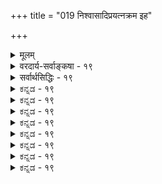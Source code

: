 +++
title = "019 निश्वासादिप्रयत्नक्रम इह"

+++
<details><summary>मूलम्</summary>

निश्वासादिप्रयत्नक्रम इह भवतां जीव एवास्त्वदृष्टैर्यद्वा तैरेव सर्वं घटत इति भवेत्तत्कृता सिद्धसाध्यम् ।  
कॢप्तावन्यस्य कर्तृद्वयमुपनमति त्वत्सपक्षे तथा स्यात् पक्षेऽपीत्यव्यवस्था यदि विफलतया त्यक्तिराद्येऽपि सा स्यात् ॥ १९ ॥
</details>

<details><summary>वरदार्य-सर्वाङ्कषा - १९</summary>

नन्वस्त्वनुमानेनेश्वरस्य प्रयत्नमात्रसिद्धिः । तावतैव तस्य वेदकर्तृत्वस्य सिद्ध्या, तदुक्तवेदेनैव ज्ञानेच्छादिकं सिद्ध्येदिति चेत्, तत्राप्याह - निःश्वासादीति । **इह** = अस्मिन्नीश्वरानुमाने भवताम् निःश्वासादिप्रयत्नक्रम एव **अदृष्टैः** = धर्माधर्मैः जीव एवास्तु, न तु अतिरिक्तेश्वरे । नैयायिकैः जीवनयोनियत्नः बुद्धिपूर्वकयत्नश्चेति यत्नो द्विविध अङ्गीक्रियते । आद्यः उच्छ्वासनिःश्वासहेतुभूतः । अयं न बुद्धिपूर्वकः, निद्राद्यवस्थास्वप्यनुवर्तमानत्वात् । न हि तदा श्वासोच्छ्वासादिः पुरुषप्रयत्नाधीनः, किन्तु जीवस्य जीवनादृष्टाधीनः। अतः स ‘जीवनयोनिः' इत्युच्यते । जगत्सृष्टिरपि जीवानामदृष्टाधीनेत्यङ्गीकारात् ईश्वरानुमानेन सिद्ध्यत्प्रयत्नः जीवानामदृष्टाधीन इत्यङ्गीकारेण तादृशादृष्टाश्रयतया जीवः कश्चित्, जीवा एव वा सिद्धयेरन्, न तु जीवविलक्षणः कश्चिदीश्वरः । ननु ! तर्हि तादृशादृष्टप्रेरकतयैवेश्वरसिद्धिर्भवतु । अदृष्टानां जडत्वेन स्वतः कार्यकारित्वासंभवादित्यत्राह - यद्वेत्यादि । **यद्वा** = अथवा **तैरेव** = अदृष्टैरेव **सर्वम्** = जगत्सृष्ट्यादिकं सर्वमपि घटते युज्यते । अदृष्टस्य खलु प्रभावोऽदृष्टत्वादेव पर्यनुयोगानर्हः । ततश्च **इति** = इति हेतोः **तत्कृता** = तादृशादृष्टपदवाच्यपुण्यापुण्यकर्त्रा जीवेन **सिद्धसाध्यम्** = तदनुमानम् सिद्धं साध्यं यस्य तत्, सिद्धसाधनदोषग्रस्तं भवेत् । ननु जीवनयोनियत्नः खलु अदृष्टाधीनः । कण्टकतैक्ष्ण्यादिकं यथादृष्टकारणाधीनम्, तद्वदेव सर्वं भवतु, कृतमीश्वरेण ! अदृष्टस्याश्रयाऽपेक्षाऽनिवार्येति चेत्, तर्हि तदाश्रयतया सिद्धो जीव एव स्वादृष्टद्वारा जगत्कारणं भवतु । ननु आश्रयतया जीवस्य सत्त्वेऽपि तददृष्टप्रेरकत्वं न हि जीवस्य भवेत् । तदा हि अधर्मप्रेरकत्वमपि तस्य वाच्यम्, स्वानिष्टं कथं स कुर्यात् । अतोऽदृष्टप्रेरकतया ईश्वरस्सिद्ध्यतीत्यपि न । अदृष्टानां स्वतन्त्रतयैव साधारणकारणत्वात् । किञ्च यदि जीवातिरिक्तः कश्चित् कल्प्यते, तदाऽनवस्थेत्याहक्लृप्तावित्यादिना । **अन्यस्य** = जीवातिरिक्तस्येश्वरस्य **क्लृप्तौ** = उक्तानुमानेन साधने **त्वत्सपक्षे** = भवदभिमते घटादौ दृष्टान्ते **कर्तृद्वयम्** = कुलालः, ईश्वरश्चेति कर्तृद्वयम् **उपनमति** = - स्वयं सिद्ध्यति । ईश्वरस्य सर्वजगत्कारणत्वात्, घटादेः जगदन्तर्गतत्वाच्च । इष्टमेव तदस्माकमिति का 





396 

हानिरित्यत्र - तथा **पक्षेऽपि** = क्षित्यङ्कुरादावपि **स्यात्** = कर्तृद्वयं स्यात् । अस्तु का हानिरित्यत्र - **इति** = एवं क्रमेण **अव्यवस्था** =अनवस्था दुर्वारा। घटादौ कर्तृद्वयस्याङ्गीकारात्, तस्य चेश्वरानुमाने दृष्टान्तत्वात्, तदनुगुणतया पक्षेऽपि दृष्टान्तगतकर्तृद्वयम्, एतदनुमानसिद्धः कर्ता चेति क्षित्यादौ कर्तृत्रयमापतति । एवं दृष्टान्ते कर्तृत्रयसिद्धौ तादृशघटदृष्टान्तेन क्षित्यादावपि घटगतकर्तृत्रयम्, एतदनुमानसिद्धेश्वरकर्तृकत्वं चेति कर्तृचतुष्टयसिद्धिरित्येवं क्रमेणानन्तकर्तृपरंपरायाः वक्तव्यत्वेन कुत्रापि न प्रत्यवतिष्ठेतेति ईश्वरानुमानेन न किञ्चिदपि सिद्ध्येत् । ननु एवमनन्तकर्तृककल्पनाया विफलत्वात्, प्रथमकक्ष्यायामेवैकमेव कर्तारं घटे अङ्गीकुर्मः इत्याशङ्कयाह – यदीत्यादि । **विफलतया** = एकेनैव कार्यसिद्धौ कर्तृद्वयाङ्गीकारस्य विफलत्वात् यदि **त्यक्तिः** = कर्तृत्वपरंपरा न कल्प्यते यदि, तर्हि एकेनैव कुलालेन घटोत्पत्त्या द्वितीयस्य चेतनस्येश्वरस्याप्यनपेक्षणात् **आद्येऽपि** = घटादावपि **सा** = एकमात्रकर्तृकता स्यादिति अदृष्टद्वारा जीवानामेव जगत्कर्तृत्वसिद्धिरिति नेश्वरसिद्धिः । अतोऽनुमानेनेश्वरसिद्धिर्न संभवति ॥ 



1 

ननु भो महात्मन् ! कमेवं पामरं भीषयसि बिभीषिकाप्रदर्शनेन ? न वयं वञ्चयामः । स्वयमेव स्वेन वञ्चितस्त्वम् । पश्य, जगत्स्रष्टृतया खल्वनेनानुमानेनेश्वरस्सिषाधयिषितः । सपक्षो घटोऽपि जगदन्तर्गतः । अतो घटेऽपि ईश्वरः कर्ता सिद्ध्यति, लोकसिद्धः कुलालश्च कर्ता वर्तत एव । तथा च घटे कर्तृद्वयमापतितमेव । तस्य दृष्टान्तत्वात् तद्गतद्विकर्तृत्वेन साकमनुमानसिद्धं कर्त्रन्तरं चेति कर्तृत्रयमावश्यकमित्यव्यवस्था दुर्वारैव किलेति चेत्; किमिदं घटे कर्तृद्वयमेतदनुमानात् पूर्वमेव सिद्धम्, उतैदनुमानानन्तरं सेत्स्यति ? आद्ये, एतदनुमानवैयर्थ्यम्, ईश्वरस्य सिद्धत्वात् । द्वितीये घटोऽपि पक्षो भवेत्, न तु सपक्षः । न च क्षितिशब्देन जगत्सर्वस्यापि विवक्षितत्वात्, घटस्य तदन्तर्गतत्वात् पक्षत्वमस्त्येति वाच्यम्, जगतस्सर्वस्यापि पक्षत्वे, सपक्षविपक्षयोरभावेन व्याप्तिग्रहणासंभवात् अनुपसंहार्याख्यहेत्वाभासापत्तेः। अतः क्षितिशब्दः विवादग्रस्तकार्यवर्गपरः । अथवा प्रतिदिनं बीजादङ्करोत्पत्तेः प्रत्यक्षतो दर्शनात्, अङ्कुरकर्तृतयेश्वरस्साध्यते । यत्र यत्र कार्यत्वं दृश्यते, कर्ता तु न दृश्यते, तादृशं सर्वमत्र पक्षत्वेनाभिमतम् । घटादौ कुलालरूपकर्तुर्लोकानुभवसिद्धत्वात् एतदनुमानेनेश्वरसिद्ध्यनन्तरं घटादावपि तत्कर्तृकुलालादिजीवप्रेरकतया ईश्वरोऽपि कर्ता भवति । अथवा कार्यसामान्यं प्रति साधारणकारणतया ईश्वरः स्वतन्त्रसाधारणकारणतया सिद्ध्यति । अतो द्विकर्तृकत्वादिदूषणं प्रतारणमात्रमिति चेत्, अस्त्वेवम् । अथापि अदृष्टद्वारा जीवानामेव जगद्धेतुत्वसंभवात् 'यदि विफलतया त्यक्तिराद्येऽपि सा स्यात्' इति दूषणं जागरूकमेव ॥ अतोऽनुमानेन नेश्वरसिद्धिः ॥ १९ ॥
</details>

<details><summary>सर्वार्थसिद्धिः - १९</summary>

निश्वासादिप्रयत्नक्रम इह भवतां जीव एवास्त्वदृष्टै-  
र्यद्वा तैरेव सर्वं घटत इति भवेत्तत्कृता सिद्धसाध्यम् ।  
कॢप्तावन्यस्य कर्तृद्वयमुपनमति त्वत्सपक्षे तथा स्यात्  
पक्षेऽपीत्यव्यवस्था यदि विफलतया त्यक्तिराद्येऽपि सा स्यात् ॥ १९ ॥  
अस्तु नित्ययत्नवानीश्वरोऽनुमेयः संप्लवाभ्युपगमादवशिष्टमागमिकं स्यादित्यत्राह -निश्वासेति ॥ जीवनपूर्वकप्रयत्नन्यायाददृष्टविशेषजनितयत्नवद्भिर्जीवैः क्षित्यादेः सकर्तृकत्वसंभवे किं नित्ययत्नतदाधारकल्पनागौरवेण? यादृशैरेवादृष्टैः शरीरादिनिरपेक्षैस्सहकृत ईश्वरस्स्रष्टेति मन्यसे, तादृशैरेव तत्फलभोक्तृष्वेव यत्नकॢप्तेर्लघुत्वात् । एतेन मनःकरणकागन्तुकज्ञानादिमानीश्वर इति मतान्तरमपि निरस्तम्, तत्रापि देहादिनिरपेक्षमनःप्रवृत्तिकॢप्तेर्गुरुत्वात् । अथवा कल्पनीये हि यत्ने सर्वमिदं चिन्त्यं, तत्कल्पनैव न युक्तेत्याह - यद्वेति । व्यवस्थापकैरदृष्टैरेव यत्नादिनिरपेक्षैरित्यर्थः । सर्वं - द्व्यणुकादि पर्वतादि च । घटते - उत्पत्तुमर्हति; एतेनानुमानस्य किमायातमित्यत्राह - भवेदिति । तत्कृता - चोदितमनुतिष्ठता । तत एव फलद्वारस्तादृष्टकर्त्रा जीवेनेत्यर्थः । न च क्रियाहेतुगुणेष्वन्यतमेन कार्यसंभवे तत्र गुणान्तरमपि हेतुतया कल्प्यम्; अदृष्टस्य च सर्वकार्यनिमित्तत्वेऽपि विशेषतः क्वचित् क्रियाहेतुगुणत्वं ब्रूथ 'अग्नेरूर्द्ध्वज्वलनं वायोस्तिर्यक् - पवनमणुमनसोश्चाद्यं कर्मेत्यदृष्टकारितानीति, तत्कस्य हेतोः? नूनं क्रियाहेतुगुणान्तरनिवृत्त्यै स्यात् । एवं सति यत्रादृष्ट - प्रागल्भ्यम्, तत्र मुधा तत्पूर्वक्षणवर्तिज्ञानचिकीर्षाप्रयत्नकॢप्तिः, प्राचीनैरेव तैर्जीवस्य तत्कर्तृत्वोपपत्तेः । अन्यथा शराभिचारकृष्यादिप्रयोगे वेधपीडादिकर्तृत्वं प्रयीक्तुर्न स्यात् । मा भूदिति चेन्न, लौकिकवैदिकचित्तविसंवादात् । नन्वदृष्टमचेतनं चेतनानधिष्ठितं कथं प्रवर्तेत? इत्थम् -स्वकारणोपनीतसहकारिसंपन्नतातिरिक्ततत्प्रवृत्त्यभावात्कारणानामपि तत्तत्कारणोपनेयत्वात् । तान्यप्यचेतनानि चेतनाधिष्ठेयानीति चेन्न, ईश्वरप्रयत्ने तदभावात् । चैतन्यायोगव्यवच्छेत्वन्निष्ठतामात्रेण तस्यापि तदधिष्ठितत्वमिति चेन्न, तावतोऽधिष्ठानशब्दार्थतया कैश्चिदप्यनङ्गीकारात् । मयैवमङ्गीकृतमिति चेत्, अन्यैरपि तर्हि चैतन्यात्यन्तायोगव्यवच्छेदवन्निष्ठत्वमेव चेतनाधिष्ठितत्वमदृष्टानामित्यङ्गीक्रियेत । ईश्वरधीविशेषमदृष्टमिच्छता त्वया नैवमङ्गीकार्यमिति चेन्न, तथाविधादृष्टे त्वयाऽपि चेतनाधिष्ठेयत्वस्यासाध्यत्वात् । त्वन्मतेऽपि कारणवर्गानुप्रवेशिनो नित्यस्येश्वरज्ञानस्याचेतनस्य चेतनाधिगतत्वकल्पने तादृशचेतनान्तरकॢप्तिप्रसङ्गः । श्लो. ईश्वराकूतभेदं च श्रौतादृष्टं यदीच्छसि । नृगुणापूर्वकॢप्तिस्ते निष्फलैव तदा भवेत् ॥ नन्वीश्वरप्रयत्नादेरसिद्धौ न त्वयाऽत्र व्यभिचार उदाहार्यः । तत्सिद्धौ तद्व्यतिरिक्ताचेतनेषु चेतनाधिष्ठाननियमसिद्धिरिति चेदन्येषामपि तर्ह्यदृष्टादिव्यतिरिक्तविषये तन्नियमः स्यात् । अतोऽदृष्टवद्भिर्जीवैरेव जगदुपत्तिसिद्धिरिति सिद्धसाधनता दुर्वारा । जीवातिरिक्तकर्तृकल्पनेऽनिष्टं प्रसञ्जयति - कॢप्ताविति । एककर्तृकतया प्रसिद्धे सपक्षे कर्तृद्वयं स्यात्, अनेककर्तृकेऽपि संप्रतिपन्नातिरिक्तकर्तृकत्वम् । कल्प्यमानो हि न केवलं क्षित्यादिमात्रकर्तृत्वेन कल्प्यते, तत्प्रयत्नस्य परिच्छेदकाभावेन सर्वविषयत्वात् । ततः किमित्यत्राह - तथेति । अयं भावः - क्षित्यादिकर्तरि साध्यमाने विश्वकर्त्रा तेन घटादेर्द्विकर्तृकत्वमायातम्, ततस्तद्दृष्टान्तेन पक्षस्य द्विकर्तृस्त्वमापतेत्; ततस्सपक्षस्य त्रिकर्तृकत्वं स्यात्; एवं क्रमेणोपर्युपरि कॢप्तावनन्तेश्वरापत्त्या 'द्यावापृथिवी जनयन् देव एकः', 'एकश्शास्ता न द्वितीय' इति व्यवस्था भज्येतेति । अत्र परोक्तं कल्पनागौरवं शङ्कते - यदीति । एकेनेश्वरेण विश्वकार्यसिद्धौ द्वितीयकॢप्तेर्निष्फलत्वात् तत्परित्याग इति । तत्र गौरवभिया त्याग एकस्मिन्नपि स्यादित्याह - आद्येऽपीति । उक्तं हिं जीवैरेव कर्तृभिरदृष्टद्वारा सर्वकार्यं सिध्येदिति ॥ १९ ॥
</details>


<details><summary>ಕನ್ನಡ - १९</summary>

ईश्वरनिगॆ ज्ञानादिगळन्नु अनुमानदिन्द साधिसलु शक्यविल्लदिद्दरू ईश्वरसिद्धिगॆ तडॆयिल्लवष्टॆ! ऎम्ब शङ्कॆयन्नु निवारिसुत्तारॆ- अदृष्टॆ जीवे निश्वासादिप्रयत्नक्रम एव इह भवतां अस्तु-जगत्क र्तारनन्नु अनुमानदिन्द साधिसलु हॊरटिरुव निमगॆ, जीवात्मनल्लिरुव अदृष्टविशेषदिन्द आगुव उसिराट मुन्ताद जीवनयोनि प्रयत्न न्यायवे जगत्कृष्टि विषयदल्लू आगलि! 

बुद्धि पूर्वकप्रयत्न अबुद्धिपूर्वक प्रयत्नवॆन्दु प्रयत्नगळॆरडु विध. मॊदलनॆयदु सर्वानुभवसिद्ध. ऎरडनॆयदु 'उसिराडुवुदु मुन्तादवक्कॆ कारणवाद प्रयत्नगळु. निद्रॆय समयदल्लू उसिराडु वुदु तनगॆ तानागिये नडॆयुवुदरिन्द इदक्कॆ अवर अदृष्टवे कारण, ज्ञान कारणवल्ल. इदन्नु 'जीवन योनि यत्न' ऎन्नुवरु - ऎन्दु नैयायिकरु हेळुवरु. 

अदृष्टविशेषदिन्दले 

\- 

ज्ञानविल्लदिद्दरू 

कार्यगळागुवुदादरॆ जगत्यादिगळू अदृष्टविशेषदिन्दले आगबहुदाद्दरिन्द ज्ञानादि विशिष्टनाद ईश्वरनु आ अनुमानदिन्द सिद्धिसुवन्तिल्ल. 

कार्य सामान्यक्कू देश कालेश्वरादृष्टगळु कारणवागुवुदरिन्द जीवात्मरल्लिरुव अदृष्टगळू जगतृष्टिगॆ सहकारिगळागुत्तवॆ. अदृष्ट जडवाद्दरिन्द अदृष्टक्किन्तलू अतिरिक्तवागि अदृष्टप्रेरकनाद ईश्वरनन्नु अनुमानदिन्द साधिसुत्तेवॆ ऎन्दरॆ हागादरॆ; यद्वा तैरेव सर्वं घटते इति तम्मता सिद्ध साध्यं भवेत् – ईश्वरन अपेक्षॆये इल्लदॆ केवल अदृष्टगळिन्दले सर्व कार्यगळू आगलि ! अदृष्टगळु निराधारवागिरलु साध्यविल्लवॆन्दरॆ, हागादरू अदृष्टगळिगॆ कर्तगळाद जीवात्मरे तम्म अदृष्टगळिन्द जगतृष्टिगॆ कारणवाग बहुदाद्दरिन्द जीवात्मरिन्द सिद्ध साधन दोष बरुत्तदॆ. 

192 

[श्लोक 20 

कृष्णावन्यस्य कर्तयमुपनमति पक्षे, तथा स्यात् पक्षे पीत्यव्यवस्था, यदि विफलतया त्यक्तिराs पि सा स्यात् ॥ - 165- [ अनमानसिद्ध ईश्वरनु सर्वज्ञनागलार] साद्यो हेत्यादिवेदि मत इह कलया सर्वथा ना तवास् पूर्वशो न सिन्न कथनसि भवेद्वाप्ति सिद्धि- परत्र । 

8 

अन्यस्य क्लस्, इतृपक्षे कर्तद्वयं उपनमति इष्टन्नू मीरि जगत्कारणनाद परमात्मनन्नु आ अनुमानदिन्द सिद्धि गॊळिसिदरॆ, निम्म दृष्टान्तवाद घटादिगळिगॆ कुम्बार मत्तु ईश्वर इब्बरू कर्तरागबेकागुत्तदॆ. 

ईश्वरनु सर्ष जगत्कारणनाद्दरिन्द इदु नमगॆ सम्मतवे ऎन्दरॆ, तथा पक्षे पि स्यात् इति अव्यवस्था- घटादिगळ दृष्टान्तदिन्दले पृथिव्यादिगळिगू ऒब्बनु कर्तनिरुवनॆन्दु साधिसलु हॊरटिरुवुदरिन्द घटादिगळल्लि सिद्धवाद इब्बरिगिन्तलू अतिरिक्त मत्तॊब्ब कर्तनु अनुमान दिन्द सिद्धिसबेकागुत्तदॆ. अनुमानदिन्द सिद्धनाद चेतननु सर्वजगत्कारण नादुदरिन्द घटक्कू अवनु कारणनागबेकागुत्तदॆ. ईग घटदल्लि मूवरु कर्तरागबेकागुत्तदॆ. इन्तह त्रिकर्तकवाद घटद दृष्टानदिन्द मत्तॆ अतिरिक्त मत्तॊब्ब चेतनने आ अनुमानदिन्द सिद्धिसबेकागुत्तदॆ. अवनू सर्व कारणनादुदरिन्द हिन्दॆ हेळिद क्रमदल्लि कॊनॆयिल्लदॆ अनवस्थॆ ऒदगुवुदु. 

यदि विफलतया व्यक्तिः, सा आs पि स्यात्-इन्तह अनेकसर्व कारणरु अनावश्यकवाद्दरिन्द ऒब्ब ईश्वरने साकु ऎन्दरॆ, हागादरॆ जीवर अदृष्टदिन्दले ऎल्ला कार्यगळू नडॆयलि, मॊदलनॆयवनाद ईश्वरनू बेकागिल्लवॆन्दु आ अनुमानदिन्द ईश्वरसिद्धियागुवन्तिल्ल ॥ १९ ॥
</details>


<details><summary>ಕನ್ನಡ - १९</summary>

ईश्वरनिगॆ ज्ञानादिगळन्नु अनुमानदिन्द साधिसलु शक्यविल्लदिद्दरू ईश्वरसिद्धिगॆ तडॆयिल्लवष्टॆ! ऎम्ब शङ्कॆयन्नु निवारिसुत्तारॆ- अदृष्टॆ जीवे निश्वासादिप्रयत्नक्रम एव इह भवतां अस्तु-जगत्क र्तारनन्नु अनुमानदिन्द साधिसलु हॊरटिरुव निमगॆ, जीवात्मनल्लिरुव अदृष्टविशेषदिन्द आगुव उसिराट मुन्ताद जीवनयोनि प्रयत्न न्यायवे जगत्कृष्टि विषयदल्लू आगलि! 

बुद्धि पूर्वकप्रयत्न अबुद्धिपूर्वक प्रयत्नवॆन्दु प्रयत्नगळॆरडु विध. मॊदलनॆयदु सर्वानुभवसिद्ध. ऎरडनॆयदु 'उसिराडुवुदु मुन्तादवक्कॆ कारणवाद प्रयत्नगळु. निद्रॆय समयदल्लू उसिराडु वुदु तनगॆ तानागिये नडॆयुवुदरिन्द इदक्कॆ अवर अदृष्टवे कारण, ज्ञान कारणवल्ल. इदन्नु 'जीवन योनि यत्न' ऎन्नुवरु - ऎन्दु नैयायिकरु हेळुवरु. 

अदृष्टविशेषदिन्दले 

\- 

ज्ञानविल्लदिद्दरू 

कार्यगळागुवुदादरॆ जगत्यादिगळू अदृष्टविशेषदिन्दले आगबहुदाद्दरिन्द ज्ञानादि विशिष्टनाद ईश्वरनु आ अनुमानदिन्द सिद्धिसुवन्तिल्ल. 

कार्य सामान्यक्कू देश कालेश्वरादृष्टगळु कारणवागुवुदरिन्द जीवात्मरल्लिरुव अदृष्टगळू जगतृष्टिगॆ सहकारिगळागुत्तवॆ. अदृष्ट जडवाद्दरिन्द अदृष्टक्किन्तलू अतिरिक्तवागि अदृष्टप्रेरकनाद ईश्वरनन्नु अनुमानदिन्द साधिसुत्तेवॆ ऎन्दरॆ हागादरॆ; यद्वा तैरेव सर्वं घटते इति तम्मता सिद्ध साध्यं भवेत् – ईश्वरन अपेक्षॆये इल्लदॆ केवल अदृष्टगळिन्दले सर्व कार्यगळू आगलि ! अदृष्टगळु निराधारवागिरलु साध्यविल्लवॆन्दरॆ, हागादरू अदृष्टगळिगॆ कर्तगळाद जीवात्मरे तम्म अदृष्टगळिन्द जगतृष्टिगॆ कारणवाग बहुदाद्दरिन्द जीवात्मरिन्द सिद्ध साधन दोष बरुत्तदॆ. 

192 

[श्लोक 20 

कृष्णावन्यस्य कर्तयमुपनमति पक्षे, तथा स्यात् पक्षे पीत्यव्यवस्था, यदि विफलतया त्यक्तिराs पि सा स्यात् ॥ - 165- [ अनमानसिद्ध ईश्वरनु सर्वज्ञनागलार] साद्यो हेत्यादिवेदि मत इह कलया सर्वथा ना तवास् पूर्वशो न सिन्न कथनसि भवेद्वाप्ति सिद्धि- परत्र । 

8 

अन्यस्य क्लस्, इतृपक्षे कर्तद्वयं उपनमति इष्टन्नू मीरि जगत्कारणनाद परमात्मनन्नु आ अनुमानदिन्द सिद्धि गॊळिसिदरॆ, निम्म दृष्टान्तवाद घटादिगळिगॆ कुम्बार मत्तु ईश्वर इब्बरू कर्तरागबेकागुत्तदॆ. 

ईश्वरनु सर्ष जगत्कारणनाद्दरिन्द इदु नमगॆ सम्मतवे ऎन्दरॆ, तथा पक्षे पि स्यात् इति अव्यवस्था- घटादिगळ दृष्टान्तदिन्दले पृथिव्यादिगळिगू ऒब्बनु कर्तनिरुवनॆन्दु साधिसलु हॊरटिरुवुदरिन्द घटादिगळल्लि सिद्धवाद इब्बरिगिन्तलू अतिरिक्त मत्तॊब्ब कर्तनु अनुमान दिन्द सिद्धिसबेकागुत्तदॆ. अनुमानदिन्द सिद्धनाद चेतननु सर्वजगत्कारण नादुदरिन्द घटक्कू अवनु कारणनागबेकागुत्तदॆ. ईग घटदल्लि मूवरु कर्तरागबेकागुत्तदॆ. इन्तह त्रिकर्तकवाद घटद दृष्टानदिन्द मत्तॆ अतिरिक्त मत्तॊब्ब चेतनने आ अनुमानदिन्द सिद्धिसबेकागुत्तदॆ. अवनू सर्व कारणनादुदरिन्द हिन्दॆ हेळिद क्रमदल्लि कॊनॆयिल्लदॆ अनवस्थॆ ऒदगुवुदु. 

यदि विफलतया व्यक्तिः, सा आs पि स्यात्-इन्तह अनेकसर्व कारणरु अनावश्यकवाद्दरिन्द ऒब्ब ईश्वरने साकु ऎन्दरॆ, हागादरॆ जीवर अदृष्टदिन्दले ऎल्ला कार्यगळू नडॆयलि, मॊदलनॆयवनाद ईश्वरनू बेकागिल्लवॆन्दु आ अनुमानदिन्द ईश्वरसिद्धियागुवन्तिल्ल ॥ १९ ॥
</details>



<details><summary>ಕನ್ನಡ - १९</summary>

ईश्वरनिगॆ ज्ञानादिगळन्नु अनुमानदिन्द साधिसलु शक्यविल्लदिद्दरू ईश्वरसिद्धिगॆ तडॆयिल्लवष्टॆ! ऎम्ब शङ्कॆयन्नु निवारिसुत्तारॆ- अदृष्टॆ जीवे निश्वासादिप्रयत्नक्रम एव इह भवतां अस्तु-जगत्क र्तारनन्नु अनुमानदिन्द साधिसलु हॊरटिरुव निमगॆ, जीवात्मनल्लिरुव अदृष्टविशेषदिन्द आगुव उसिराट मुन्ताद जीवनयोनि प्रयत्न न्यायवे जगत्कृष्टि विषयदल्लू आगलि! 

बुद्धि पूर्वकप्रयत्न अबुद्धिपूर्वक प्रयत्नवॆन्दु प्रयत्नगळॆरडु विध. मॊदलनॆयदु सर्वानुभवसिद्ध. ऎरडनॆयदु 'उसिराडुवुदु मुन्तादवक्कॆ कारणवाद प्रयत्नगळु. निद्रॆय समयदल्लू उसिराडु वुदु तनगॆ तानागिये नडॆयुवुदरिन्द इदक्कॆ अवर अदृष्टवे कारण, ज्ञान कारणवल्ल. इदन्नु 'जीवन योनि यत्न' ऎन्नुवरु - ऎन्दु नैयायिकरु हेळुवरु. 

अदृष्टविशेषदिन्दले 

\- 

ज्ञानविल्लदिद्दरू 

कार्यगळागुवुदादरॆ जगत्यादिगळू अदृष्टविशेषदिन्दले आगबहुदाद्दरिन्द ज्ञानादि विशिष्टनाद ईश्वरनु आ अनुमानदिन्द सिद्धिसुवन्तिल्ल. 

कार्य सामान्यक्कू देश कालेश्वरादृष्टगळु कारणवागुवुदरिन्द जीवात्मरल्लिरुव अदृष्टगळू जगतृष्टिगॆ सहकारिगळागुत्तवॆ. अदृष्ट जडवाद्दरिन्द अदृष्टक्किन्तलू अतिरिक्तवागि अदृष्टप्रेरकनाद ईश्वरनन्नु अनुमानदिन्द साधिसुत्तेवॆ ऎन्दरॆ हागादरॆ; यद्वा तैरेव सर्वं घटते इति तम्मता सिद्ध साध्यं भवेत् – ईश्वरन अपेक्षॆये इल्लदॆ केवल अदृष्टगळिन्दले सर्व कार्यगळू आगलि ! अदृष्टगळु निराधारवागिरलु साध्यविल्लवॆन्दरॆ, हागादरू अदृष्टगळिगॆ कर्तगळाद जीवात्मरे तम्म अदृष्टगळिन्द जगतृष्टिगॆ कारणवाग बहुदाद्दरिन्द जीवात्मरिन्द सिद्ध साधन दोष बरुत्तदॆ. 

192 

[श्लोक 20 

कृष्णावन्यस्य कर्तयमुपनमति पक्षे, तथा स्यात् पक्षे पीत्यव्यवस्था, यदि विफलतया त्यक्तिराs पि सा स्यात् ॥ - 165- [ अनमानसिद्ध ईश्वरनु सर्वज्ञनागलार] साद्यो हेत्यादिवेदि मत इह कलया सर्वथा ना तवास् पूर्वशो न सिन्न कथनसि भवेद्वाप्ति सिद्धि- परत्र । 

8 

अन्यस्य क्लस्, इतृपक्षे कर्तद्वयं उपनमति इष्टन्नू मीरि जगत्कारणनाद परमात्मनन्नु आ अनुमानदिन्द सिद्धि गॊळिसिदरॆ, निम्म दृष्टान्तवाद घटादिगळिगॆ कुम्बार मत्तु ईश्वर इब्बरू कर्तरागबेकागुत्तदॆ. 

ईश्वरनु सर्ष जगत्कारणनाद्दरिन्द इदु नमगॆ सम्मतवे ऎन्दरॆ, तथा पक्षे पि स्यात् इति अव्यवस्था- घटादिगळ दृष्टान्तदिन्दले पृथिव्यादिगळिगू ऒब्बनु कर्तनिरुवनॆन्दु साधिसलु हॊरटिरुवुदरिन्द घटादिगळल्लि सिद्धवाद इब्बरिगिन्तलू अतिरिक्त मत्तॊब्ब कर्तनु अनुमान दिन्द सिद्धिसबेकागुत्तदॆ. अनुमानदिन्द सिद्धनाद चेतननु सर्वजगत्कारण नादुदरिन्द घटक्कू अवनु कारणनागबेकागुत्तदॆ. ईग घटदल्लि मूवरु कर्तरागबेकागुत्तदॆ. इन्तह त्रिकर्तकवाद घटद दृष्टानदिन्द मत्तॆ अतिरिक्त मत्तॊब्ब चेतनने आ अनुमानदिन्द सिद्धिसबेकागुत्तदॆ. अवनू सर्व कारणनादुदरिन्द हिन्दॆ हेळिद क्रमदल्लि कॊनॆयिल्लदॆ अनवस्थॆ ऒदगुवुदु. 

यदि विफलतया व्यक्तिः, सा आs पि स्यात्-इन्तह अनेकसर्व कारणरु अनावश्यकवाद्दरिन्द ऒब्ब ईश्वरने साकु ऎन्दरॆ, हागादरॆ जीवर अदृष्टदिन्दले ऎल्ला कार्यगळू नडॆयलि, मॊदलनॆयवनाद ईश्वरनू बेकागिल्लवॆन्दु आ अनुमानदिन्द ईश्वरसिद्धियागुवन्तिल्ल ॥ १९ ॥
</details>


<details><summary>ಕನ್ನಡ - १९</summary>

ईश्वरनिगॆ ज्ञानादिगळन्नु अनुमानदिन्द साधिसलु शक्यविल्लदिद्दरू ईश्वरसिद्धिगॆ तडॆयिल्लवष्टॆ! ऎम्ब शङ्कॆयन्नु निवारिसुत्तारॆ- अदृष्टॆ जीवे निश्वासादिप्रयत्नक्रम एव इह भवतां अस्तु-जगत्क र्तारनन्नु अनुमानदिन्द साधिसलु हॊरटिरुव निमगॆ, जीवात्मनल्लिरुव अदृष्टविशेषदिन्द आगुव उसिराट मुन्ताद जीवनयोनि प्रयत्न न्यायवे जगत्कृष्टि विषयदल्लू आगलि! 

बुद्धि पूर्वकप्रयत्न अबुद्धिपूर्वक प्रयत्नवॆन्दु प्रयत्नगळॆरडु विध. मॊदलनॆयदु सर्वानुभवसिद्ध. ऎरडनॆयदु 'उसिराडुवुदु मुन्तादवक्कॆ कारणवाद प्रयत्नगळु. निद्रॆय समयदल्लू उसिराडु वुदु तनगॆ तानागिये नडॆयुवुदरिन्द इदक्कॆ अवर अदृष्टवे कारण, ज्ञान कारणवल्ल. इदन्नु 'जीवन योनि यत्न' ऎन्नुवरु - ऎन्दु नैयायिकरु हेळुवरु. 

अदृष्टविशेषदिन्दले 

\- 

ज्ञानविल्लदिद्दरू 

कार्यगळागुवुदादरॆ जगत्यादिगळू अदृष्टविशेषदिन्दले आगबहुदाद्दरिन्द ज्ञानादि विशिष्टनाद ईश्वरनु आ अनुमानदिन्द सिद्धिसुवन्तिल्ल. 

कार्य सामान्यक्कू देश कालेश्वरादृष्टगळु कारणवागुवुदरिन्द जीवात्मरल्लिरुव अदृष्टगळू जगतृष्टिगॆ सहकारिगळागुत्तवॆ. अदृष्ट जडवाद्दरिन्द अदृष्टक्किन्तलू अतिरिक्तवागि अदृष्टप्रेरकनाद ईश्वरनन्नु अनुमानदिन्द साधिसुत्तेवॆ ऎन्दरॆ हागादरॆ; यद्वा तैरेव सर्वं घटते इति तम्मता सिद्ध साध्यं भवेत् – ईश्वरन अपेक्षॆये इल्लदॆ केवल अदृष्टगळिन्दले सर्व कार्यगळू आगलि ! अदृष्टगळु निराधारवागिरलु साध्यविल्लवॆन्दरॆ, हागादरू अदृष्टगळिगॆ कर्तगळाद जीवात्मरे तम्म अदृष्टगळिन्द जगतृष्टिगॆ कारणवाग बहुदाद्दरिन्द जीवात्मरिन्द सिद्ध साधन दोष बरुत्तदॆ. 

192 

[श्लोक 20 

कृष्णावन्यस्य कर्तयमुपनमति पक्षे, तथा स्यात् पक्षे पीत्यव्यवस्था, यदि विफलतया त्यक्तिराs पि सा स्यात् ॥ - 165- [ अनमानसिद्ध ईश्वरनु सर्वज्ञनागलार] साद्यो हेत्यादिवेदि मत इह कलया सर्वथा ना तवास् पूर्वशो न सिन्न कथनसि भवेद्वाप्ति सिद्धि- परत्र । 

8 

अन्यस्य क्लस्, इतृपक्षे कर्तद्वयं उपनमति इष्टन्नू मीरि जगत्कारणनाद परमात्मनन्नु आ अनुमानदिन्द सिद्धि गॊळिसिदरॆ, निम्म दृष्टान्तवाद घटादिगळिगॆ कुम्बार मत्तु ईश्वर इब्बरू कर्तरागबेकागुत्तदॆ. 

ईश्वरनु सर्ष जगत्कारणनाद्दरिन्द इदु नमगॆ सम्मतवे ऎन्दरॆ, तथा पक्षे पि स्यात् इति अव्यवस्था- घटादिगळ दृष्टान्तदिन्दले पृथिव्यादिगळिगू ऒब्बनु कर्तनिरुवनॆन्दु साधिसलु हॊरटिरुवुदरिन्द घटादिगळल्लि सिद्धवाद इब्बरिगिन्तलू अतिरिक्त मत्तॊब्ब कर्तनु अनुमान दिन्द सिद्धिसबेकागुत्तदॆ. अनुमानदिन्द सिद्धनाद चेतननु सर्वजगत्कारण नादुदरिन्द घटक्कू अवनु कारणनागबेकागुत्तदॆ. ईग घटदल्लि मूवरु कर्तरागबेकागुत्तदॆ. इन्तह त्रिकर्तकवाद घटद दृष्टानदिन्द मत्तॆ अतिरिक्त मत्तॊब्ब चेतनने आ अनुमानदिन्द सिद्धिसबेकागुत्तदॆ. अवनू सर्व कारणनादुदरिन्द हिन्दॆ हेळिद क्रमदल्लि कॊनॆयिल्लदॆ अनवस्थॆ ऒदगुवुदु. 

यदि विफलतया व्यक्तिः, सा आs पि स्यात्-इन्तह अनेकसर्व कारणरु अनावश्यकवाद्दरिन्द ऒब्ब ईश्वरने साकु ऎन्दरॆ, हागादरॆ जीवर अदृष्टदिन्दले ऎल्ला कार्यगळू नडॆयलि, मॊदलनॆयवनाद ईश्वरनू बेकागिल्लवॆन्दु आ अनुमानदिन्द ईश्वरसिद्धियागुवन्तिल्ल ॥ १९ ॥
</details>



<details><summary>ಕನ್ನಡ - १९</summary>

ईश्वरनिगॆ ज्ञानादिगळन्नु अनुमानदिन्द साधिसलु शक्यविल्लदिद्दरू ईश्वरसिद्धिगॆ तडॆयिल्लवष्टॆ! ऎम्ब शङ्कॆयन्नु निवारिसुत्तारॆ- अदृष्टॆ जीवे निश्वासादिप्रयत्नक्रम एव इह भवतां अस्तु-जगत्क र्तारनन्नु अनुमानदिन्द साधिसलु हॊरटिरुव निमगॆ, जीवात्मनल्लिरुव अदृष्टविशेषदिन्द आगुव उसिराट मुन्ताद जीवनयोनि प्रयत्न न्यायवे जगत्कृष्टि विषयदल्लू आगलि! 

बुद्धि पूर्वकप्रयत्न अबुद्धिपूर्वक प्रयत्नवॆन्दु प्रयत्नगळॆरडु विध. मॊदलनॆयदु सर्वानुभवसिद्ध. ऎरडनॆयदु 'उसिराडुवुदु मुन्तादवक्कॆ कारणवाद प्रयत्नगळु. निद्रॆय समयदल्लू उसिराडु वुदु तनगॆ तानागिये नडॆयुवुदरिन्द इदक्कॆ अवर अदृष्टवे कारण, ज्ञान कारणवल्ल. इदन्नु 'जीवन योनि यत्न' ऎन्नुवरु - ऎन्दु नैयायिकरु हेळुवरु. 

अदृष्टविशेषदिन्दले 

\- 

ज्ञानविल्लदिद्दरू 

कार्यगळागुवुदादरॆ जगत्यादिगळू अदृष्टविशेषदिन्दले आगबहुदाद्दरिन्द ज्ञानादि विशिष्टनाद ईश्वरनु आ अनुमानदिन्द सिद्धिसुवन्तिल्ल. 

कार्य सामान्यक्कू देश कालेश्वरादृष्टगळु कारणवागुवुदरिन्द जीवात्मरल्लिरुव अदृष्टगळू जगतृष्टिगॆ सहकारिगळागुत्तवॆ. अदृष्ट जडवाद्दरिन्द अदृष्टक्किन्तलू अतिरिक्तवागि अदृष्टप्रेरकनाद ईश्वरनन्नु अनुमानदिन्द साधिसुत्तेवॆ ऎन्दरॆ हागादरॆ; यद्वा तैरेव सर्वं घटते इति तम्मता सिद्ध साध्यं भवेत् – ईश्वरन अपेक्षॆये इल्लदॆ केवल अदृष्टगळिन्दले सर्व कार्यगळू आगलि ! अदृष्टगळु निराधारवागिरलु साध्यविल्लवॆन्दरॆ, हागादरू अदृष्टगळिगॆ कर्तगळाद जीवात्मरे तम्म अदृष्टगळिन्द जगतृष्टिगॆ कारणवाग बहुदाद्दरिन्द जीवात्मरिन्द सिद्ध साधन दोष बरुत्तदॆ. 

192 

[श्लोक 20 

कृष्णावन्यस्य कर्तयमुपनमति पक्षे, तथा स्यात् पक्षे पीत्यव्यवस्था, यदि विफलतया त्यक्तिराs पि सा स्यात् ॥ - 165- [ अनमानसिद्ध ईश्वरनु सर्वज्ञनागलार] साद्यो हेत्यादिवेदि मत इह कलया सर्वथा ना तवास् पूर्वशो न सिन्न कथनसि भवेद्वाप्ति सिद्धि- परत्र । 

8 

अन्यस्य क्लस्, इतृपक्षे कर्तद्वयं उपनमति इष्टन्नू मीरि जगत्कारणनाद परमात्मनन्नु आ अनुमानदिन्द सिद्धि गॊळिसिदरॆ, निम्म दृष्टान्तवाद घटादिगळिगॆ कुम्बार मत्तु ईश्वर इब्बरू कर्तरागबेकागुत्तदॆ. 

ईश्वरनु सर्ष जगत्कारणनाद्दरिन्द इदु नमगॆ सम्मतवे ऎन्दरॆ, तथा पक्षे पि स्यात् इति अव्यवस्था- घटादिगळ दृष्टान्तदिन्दले पृथिव्यादिगळिगू ऒब्बनु कर्तनिरुवनॆन्दु साधिसलु हॊरटिरुवुदरिन्द घटादिगळल्लि सिद्धवाद इब्बरिगिन्तलू अतिरिक्त मत्तॊब्ब कर्तनु अनुमान दिन्द सिद्धिसबेकागुत्तदॆ. अनुमानदिन्द सिद्धनाद चेतननु सर्वजगत्कारण नादुदरिन्द घटक्कू अवनु कारणनागबेकागुत्तदॆ. ईग घटदल्लि मूवरु कर्तरागबेकागुत्तदॆ. इन्तह त्रिकर्तकवाद घटद दृष्टानदिन्द मत्तॆ अतिरिक्त मत्तॊब्ब चेतनने आ अनुमानदिन्द सिद्धिसबेकागुत्तदॆ. अवनू सर्व कारणनादुदरिन्द हिन्दॆ हेळिद क्रमदल्लि कॊनॆयिल्लदॆ अनवस्थॆ ऒदगुवुदु. 

यदि विफलतया व्यक्तिः, सा आs पि स्यात्-इन्तह अनेकसर्व कारणरु अनावश्यकवाद्दरिन्द ऒब्ब ईश्वरने साकु ऎन्दरॆ, हागादरॆ जीवर अदृष्टदिन्दले ऎल्ला कार्यगळू नडॆयलि, मॊदलनॆयवनाद ईश्वरनू बेकागिल्लवॆन्दु आ अनुमानदिन्द ईश्वरसिद्धियागुवन्तिल्ल ॥ १९ ॥
</details>


<details><summary>ಕನ್ನಡ - १९</summary>

ईश्वरनिगॆ ज्ञानादिगळन्नु अनुमानदिन्द साधिसलु शक्यविल्लदिद्दरू ईश्वरसिद्धिगॆ तडॆयिल्लवष्टॆ! ऎम्ब शङ्कॆयन्नु निवारिसुत्तारॆ- अदृष्टॆ जीवे निश्वासादिप्रयत्नक्रम एव इह भवतां अस्तु-जगत्क र्तारनन्नु अनुमानदिन्द साधिसलु हॊरटिरुव निमगॆ, जीवात्मनल्लिरुव अदृष्टविशेषदिन्द आगुव उसिराट मुन्ताद जीवनयोनि प्रयत्न न्यायवे जगत्कृष्टि विषयदल्लू आगलि! 

बुद्धि पूर्वकप्रयत्न अबुद्धिपूर्वक प्रयत्नवॆन्दु प्रयत्नगळॆरडु विध. मॊदलनॆयदु सर्वानुभवसिद्ध. ऎरडनॆयदु 'उसिराडुवुदु मुन्तादवक्कॆ कारणवाद प्रयत्नगळु. निद्रॆय समयदल्लू उसिराडु वुदु तनगॆ तानागिये नडॆयुवुदरिन्द इदक्कॆ अवर अदृष्टवे कारण, ज्ञान कारणवल्ल. इदन्नु 'जीवन योनि यत्न' ऎन्नुवरु - ऎन्दु नैयायिकरु हेळुवरु. 

अदृष्टविशेषदिन्दले 

\- 

ज्ञानविल्लदिद्दरू 

कार्यगळागुवुदादरॆ जगत्यादिगळू अदृष्टविशेषदिन्दले आगबहुदाद्दरिन्द ज्ञानादि विशिष्टनाद ईश्वरनु आ अनुमानदिन्द सिद्धिसुवन्तिल्ल. 

कार्य सामान्यक्कू देश कालेश्वरादृष्टगळु कारणवागुवुदरिन्द जीवात्मरल्लिरुव अदृष्टगळू जगतृष्टिगॆ सहकारिगळागुत्तवॆ. अदृष्ट जडवाद्दरिन्द अदृष्टक्किन्तलू अतिरिक्तवागि अदृष्टप्रेरकनाद ईश्वरनन्नु अनुमानदिन्द साधिसुत्तेवॆ ऎन्दरॆ हागादरॆ; यद्वा तैरेव सर्वं घटते इति तम्मता सिद्ध साध्यं भवेत् – ईश्वरन अपेक्षॆये इल्लदॆ केवल अदृष्टगळिन्दले सर्व कार्यगळू आगलि ! अदृष्टगळु निराधारवागिरलु साध्यविल्लवॆन्दरॆ, हागादरू अदृष्टगळिगॆ कर्तगळाद जीवात्मरे तम्म अदृष्टगळिन्द जगतृष्टिगॆ कारणवाग बहुदाद्दरिन्द जीवात्मरिन्द सिद्ध साधन दोष बरुत्तदॆ. 

192 

[श्लोक 20 

कृष्णावन्यस्य कर्तयमुपनमति पक्षे, तथा स्यात् पक्षे पीत्यव्यवस्था, यदि विफलतया त्यक्तिराs पि सा स्यात् ॥ - 165- [ अनमानसिद्ध ईश्वरनु सर्वज्ञनागलार] साद्यो हेत्यादिवेदि मत इह कलया सर्वथा ना तवास् पूर्वशो न सिन्न कथनसि भवेद्वाप्ति सिद्धि- परत्र । 

8 

अन्यस्य क्लस्, इतृपक्षे कर्तद्वयं उपनमति इष्टन्नू मीरि जगत्कारणनाद परमात्मनन्नु आ अनुमानदिन्द सिद्धि गॊळिसिदरॆ, निम्म दृष्टान्तवाद घटादिगळिगॆ कुम्बार मत्तु ईश्वर इब्बरू कर्तरागबेकागुत्तदॆ. 

ईश्वरनु सर्ष जगत्कारणनाद्दरिन्द इदु नमगॆ सम्मतवे ऎन्दरॆ, तथा पक्षे पि स्यात् इति अव्यवस्था- घटादिगळ दृष्टान्तदिन्दले पृथिव्यादिगळिगू ऒब्बनु कर्तनिरुवनॆन्दु साधिसलु हॊरटिरुवुदरिन्द घटादिगळल्लि सिद्धवाद इब्बरिगिन्तलू अतिरिक्त मत्तॊब्ब कर्तनु अनुमान दिन्द सिद्धिसबेकागुत्तदॆ. अनुमानदिन्द सिद्धनाद चेतननु सर्वजगत्कारण नादुदरिन्द घटक्कू अवनु कारणनागबेकागुत्तदॆ. ईग घटदल्लि मूवरु कर्तरागबेकागुत्तदॆ. इन्तह त्रिकर्तकवाद घटद दृष्टानदिन्द मत्तॆ अतिरिक्त मत्तॊब्ब चेतनने आ अनुमानदिन्द सिद्धिसबेकागुत्तदॆ. अवनू सर्व कारणनादुदरिन्द हिन्दॆ हेळिद क्रमदल्लि कॊनॆयिल्लदॆ अनवस्थॆ ऒदगुवुदु. 

यदि विफलतया व्यक्तिः, सा आs पि स्यात्-इन्तह अनेकसर्व कारणरु अनावश्यकवाद्दरिन्द ऒब्ब ईश्वरने साकु ऎन्दरॆ, हागादरॆ जीवर अदृष्टदिन्दले ऎल्ला कार्यगळू नडॆयलि, मॊदलनॆयवनाद ईश्वरनू बेकागिल्लवॆन्दु आ अनुमानदिन्द ईश्वरसिद्धियागुवन्तिल्ल ॥ १९ ॥
</details>



<details><summary>ಕನ್ನಡ - १९</summary>

ईश्वरनिगॆ ज्ञानादिगळन्नु अनुमानदिन्द साधिसलु शक्यविल्लदिद्दरू ईश्वरसिद्धिगॆ तडॆयिल्लवष्टॆ! ऎम्ब शङ्कॆयन्नु निवारिसुत्तारॆ- अदृष्टॆ जीवे निश्वासादिप्रयत्नक्रम एव इह भवतां अस्तु-जगत्क र्तारनन्नु अनुमानदिन्द साधिसलु हॊरटिरुव निमगॆ, जीवात्मनल्लिरुव अदृष्टविशेषदिन्द आगुव उसिराट मुन्ताद जीवनयोनि प्रयत्न न्यायवे जगत्कृष्टि विषयदल्लू आगलि! 

बुद्धि पूर्वकप्रयत्न अबुद्धिपूर्वक प्रयत्नवॆन्दु प्रयत्नगळॆरडु विध. मॊदलनॆयदु सर्वानुभवसिद्ध. ऎरडनॆयदु 'उसिराडुवुदु मुन्तादवक्कॆ कारणवाद प्रयत्नगळु. निद्रॆय समयदल्लू उसिराडु वुदु तनगॆ तानागिये नडॆयुवुदरिन्द इदक्कॆ अवर अदृष्टवे कारण, ज्ञान कारणवल्ल. इदन्नु 'जीवन योनि यत्न' ऎन्नुवरु - ऎन्दु नैयायिकरु हेळुवरु. 

अदृष्टविशेषदिन्दले 

\- 

ज्ञानविल्लदिद्दरू 

कार्यगळागुवुदादरॆ जगत्यादिगळू अदृष्टविशेषदिन्दले आगबहुदाद्दरिन्द ज्ञानादि विशिष्टनाद ईश्वरनु आ अनुमानदिन्द सिद्धिसुवन्तिल्ल. 

कार्य सामान्यक्कू देश कालेश्वरादृष्टगळु कारणवागुवुदरिन्द जीवात्मरल्लिरुव अदृष्टगळू जगतृष्टिगॆ सहकारिगळागुत्तवॆ. अदृष्ट जडवाद्दरिन्द अदृष्टक्किन्तलू अतिरिक्तवागि अदृष्टप्रेरकनाद ईश्वरनन्नु अनुमानदिन्द साधिसुत्तेवॆ ऎन्दरॆ हागादरॆ; यद्वा तैरेव सर्वं घटते इति तम्मता सिद्ध साध्यं भवेत् – ईश्वरन अपेक्षॆये इल्लदॆ केवल अदृष्टगळिन्दले सर्व कार्यगळू आगलि ! अदृष्टगळु निराधारवागिरलु साध्यविल्लवॆन्दरॆ, हागादरू अदृष्टगळिगॆ कर्तगळाद जीवात्मरे तम्म अदृष्टगळिन्द जगतृष्टिगॆ कारणवाग बहुदाद्दरिन्द जीवात्मरिन्द सिद्ध साधन दोष बरुत्तदॆ. 

192 

[श्लोक 20 

कृष्णावन्यस्य कर्तयमुपनमति पक्षे, तथा स्यात् पक्षे पीत्यव्यवस्था, यदि विफलतया त्यक्तिराs पि सा स्यात् ॥ - 165- [ अनमानसिद्ध ईश्वरनु सर्वज्ञनागलार] साद्यो हेत्यादिवेदि मत इह कलया सर्वथा ना तवास् पूर्वशो न सिन्न कथनसि भवेद्वाप्ति सिद्धि- परत्र । 

8 

अन्यस्य क्लस्, इतृपक्षे कर्तद्वयं उपनमति इष्टन्नू मीरि जगत्कारणनाद परमात्मनन्नु आ अनुमानदिन्द सिद्धि गॊळिसिदरॆ, निम्म दृष्टान्तवाद घटादिगळिगॆ कुम्बार मत्तु ईश्वर इब्बरू कर्तरागबेकागुत्तदॆ. 

ईश्वरनु सर्ष जगत्कारणनाद्दरिन्द इदु नमगॆ सम्मतवे ऎन्दरॆ, तथा पक्षे पि स्यात् इति अव्यवस्था- घटादिगळ दृष्टान्तदिन्दले पृथिव्यादिगळिगू ऒब्बनु कर्तनिरुवनॆन्दु साधिसलु हॊरटिरुवुदरिन्द घटादिगळल्लि सिद्धवाद इब्बरिगिन्तलू अतिरिक्त मत्तॊब्ब कर्तनु अनुमान दिन्द सिद्धिसबेकागुत्तदॆ. अनुमानदिन्द सिद्धनाद चेतननु सर्वजगत्कारण नादुदरिन्द घटक्कू अवनु कारणनागबेकागुत्तदॆ. ईग घटदल्लि मूवरु कर्तरागबेकागुत्तदॆ. इन्तह त्रिकर्तकवाद घटद दृष्टानदिन्द मत्तॆ अतिरिक्त मत्तॊब्ब चेतनने आ अनुमानदिन्द सिद्धिसबेकागुत्तदॆ. अवनू सर्व कारणनादुदरिन्द हिन्दॆ हेळिद क्रमदल्लि कॊनॆयिल्लदॆ अनवस्थॆ ऒदगुवुदु. 

यदि विफलतया व्यक्तिः, सा आs पि स्यात्-इन्तह अनेकसर्व कारणरु अनावश्यकवाद्दरिन्द ऒब्ब ईश्वरने साकु ऎन्दरॆ, हागादरॆ जीवर अदृष्टदिन्दले ऎल्ला कार्यगळू नडॆयलि, मॊदलनॆयवनाद ईश्वरनू बेकागिल्लवॆन्दु आ अनुमानदिन्द ईश्वरसिद्धियागुवन्तिल्ल ॥ १९ ॥
</details>


<details><summary>ಕನ್ನಡ - १९</summary>

ईश्वरनिगॆ ज्ञानादिगळन्नु अनुमानदिन्द साधिसलु शक्यविल्लदिद्दरू ईश्वरसिद्धिगॆ तडॆयिल्लवष्टॆ! ऎम्ब शङ्कॆयन्नु निवारिसुत्तारॆ- अदृष्टॆ जीवे निश्वासादिप्रयत्नक्रम एव इह भवतां अस्तु-जगत्क र्तारनन्नु अनुमानदिन्द साधिसलु हॊरटिरुव निमगॆ, जीवात्मनल्लिरुव अदृष्टविशेषदिन्द आगुव उसिराट मुन्ताद जीवनयोनि प्रयत्न न्यायवे जगत्कृष्टि विषयदल्लू आगलि! 

बुद्धि पूर्वकप्रयत्न अबुद्धिपूर्वक प्रयत्नवॆन्दु प्रयत्नगळॆरडु विध. मॊदलनॆयदु सर्वानुभवसिद्ध. ऎरडनॆयदु 'उसिराडुवुदु मुन्तादवक्कॆ कारणवाद प्रयत्नगळु. निद्रॆय समयदल्लू उसिराडु वुदु तनगॆ तानागिये नडॆयुवुदरिन्द इदक्कॆ अवर अदृष्टवे कारण, ज्ञान कारणवल्ल. इदन्नु 'जीवन योनि यत्न' ऎन्नुवरु - ऎन्दु नैयायिकरु हेळुवरु. 

अदृष्टविशेषदिन्दले 

\- 

ज्ञानविल्लदिद्दरू 

कार्यगळागुवुदादरॆ जगत्यादिगळू अदृष्टविशेषदिन्दले आगबहुदाद्दरिन्द ज्ञानादि विशिष्टनाद ईश्वरनु आ अनुमानदिन्द सिद्धिसुवन्तिल्ल. 

कार्य सामान्यक्कू देश कालेश्वरादृष्टगळु कारणवागुवुदरिन्द जीवात्मरल्लिरुव अदृष्टगळू जगतृष्टिगॆ सहकारिगळागुत्तवॆ. अदृष्ट जडवाद्दरिन्द अदृष्टक्किन्तलू अतिरिक्तवागि अदृष्टप्रेरकनाद ईश्वरनन्नु अनुमानदिन्द साधिसुत्तेवॆ ऎन्दरॆ हागादरॆ; यद्वा तैरेव सर्वं घटते इति तम्मता सिद्ध साध्यं भवेत् – ईश्वरन अपेक्षॆये इल्लदॆ केवल अदृष्टगळिन्दले सर्व कार्यगळू आगलि ! अदृष्टगळु निराधारवागिरलु साध्यविल्लवॆन्दरॆ, हागादरू अदृष्टगळिगॆ कर्तगळाद जीवात्मरे तम्म अदृष्टगळिन्द जगतृष्टिगॆ कारणवाग बहुदाद्दरिन्द जीवात्मरिन्द सिद्ध साधन दोष बरुत्तदॆ. 

192 

[श्लोक 20 

कृष्णावन्यस्य कर्तयमुपनमति पक्षे, तथा स्यात् पक्षे पीत्यव्यवस्था, यदि विफलतया त्यक्तिराs पि सा स्यात् ॥ - 165- [ अनमानसिद्ध ईश्वरनु सर्वज्ञनागलार] साद्यो हेत्यादिवेदि मत इह कलया सर्वथा ना तवास् पूर्वशो न सिन्न कथनसि भवेद्वाप्ति सिद्धि- परत्र । 

8 

अन्यस्य क्लस्, इतृपक्षे कर्तद्वयं उपनमति इष्टन्नू मीरि जगत्कारणनाद परमात्मनन्नु आ अनुमानदिन्द सिद्धि गॊळिसिदरॆ, निम्म दृष्टान्तवाद घटादिगळिगॆ कुम्बार मत्तु ईश्वर इब्बरू कर्तरागबेकागुत्तदॆ. 

ईश्वरनु सर्ष जगत्कारणनाद्दरिन्द इदु नमगॆ सम्मतवे ऎन्दरॆ, तथा पक्षे पि स्यात् इति अव्यवस्था- घटादिगळ दृष्टान्तदिन्दले पृथिव्यादिगळिगू ऒब्बनु कर्तनिरुवनॆन्दु साधिसलु हॊरटिरुवुदरिन्द घटादिगळल्लि सिद्धवाद इब्बरिगिन्तलू अतिरिक्त मत्तॊब्ब कर्तनु अनुमान दिन्द सिद्धिसबेकागुत्तदॆ. अनुमानदिन्द सिद्धनाद चेतननु सर्वजगत्कारण नादुदरिन्द घटक्कू अवनु कारणनागबेकागुत्तदॆ. ईग घटदल्लि मूवरु कर्तरागबेकागुत्तदॆ. इन्तह त्रिकर्तकवाद घटद दृष्टानदिन्द मत्तॆ अतिरिक्त मत्तॊब्ब चेतनने आ अनुमानदिन्द सिद्धिसबेकागुत्तदॆ. अवनू सर्व कारणनादुदरिन्द हिन्दॆ हेळिद क्रमदल्लि कॊनॆयिल्लदॆ अनवस्थॆ ऒदगुवुदु. 

यदि विफलतया व्यक्तिः, सा आs पि स्यात्-इन्तह अनेकसर्व कारणरु अनावश्यकवाद्दरिन्द ऒब्ब ईश्वरने साकु ऎन्दरॆ, हागादरॆ जीवर अदृष्टदिन्दले ऎल्ला कार्यगळू नडॆयलि, मॊदलनॆयवनाद ईश्वरनू बेकागिल्लवॆन्दु आ अनुमानदिन्द ईश्वरसिद्धियागुवन्तिल्ल ॥ १९ ॥
</details>



